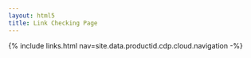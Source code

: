 ```yaml
---
layout: html5
title: Link Checking Page
---
```

{% include links.html nav=site.data.productid.cdp.cloud.navigation -%}
